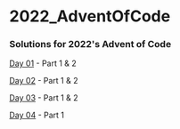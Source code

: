# 2022_AdventOfCode
### Solutions for 2022's Advent of Code

[Day 01](https://github.com/IchBinJade/2022_AdventOfCode/tree/main/day_01) - Part 1 & 2

[Day 02](https://github.com/IchBinJade/2022_AdventOfCode/tree/main/day_02) - Part 1 & 2

[Day 03](https://github.com/IchBinJade/2022_AdventOfCode/tree/main/day_03) - Part 1 & 2

[Day 04](https://github.com/IchBinJade/2022_AdventOfCode/tree/main/day_04) - Part 1